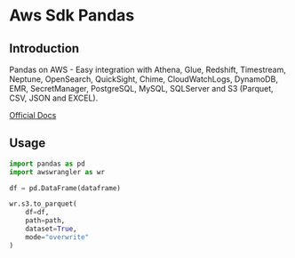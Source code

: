 # Aws Sdk Pandas

## Introduction

Pandas on AWS - Easy integration with Athena, Glue, Redshift, Timestream, Neptune, OpenSearch, QuickSight, Chime, CloudWatchLogs, DynamoDB, EMR, SecretManager, PostgreSQL, MySQL, SQLServer and S3 (Parquet, CSV, JSON and EXCEL).

[Official Docs]('https://github.com/aws/aws-sdk-pandas')

## Usage

```python
import pandas as pd
import awswrangler as wr

df = pd.DataFrame(dataframe)

wr.s3.to_parquet(
    df=df,
    path=path,
    dataset=True,
    mode="overwrite"
)
```